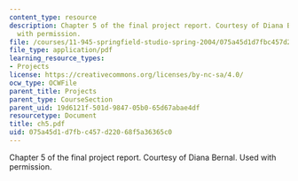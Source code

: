 ```yaml
---
content_type: resource
description: Chapter 5 of the final project report. Courtesy of Diana Bernal. Used
  with permission.
file: /courses/11-945-springfield-studio-spring-2004/075a45d1d7fbc457d22068f5a36365c0_ch5.pdf
file_type: application/pdf
learning_resource_types:
- Projects
license: https://creativecommons.org/licenses/by-nc-sa/4.0/
ocw_type: OCWFile
parent_title: Projects
parent_type: CourseSection
parent_uid: 19d6121f-501d-9847-05b0-65d67abae4df
resourcetype: Document
title: ch5.pdf
uid: 075a45d1-d7fb-c457-d220-68f5a36365c0
---
```

Chapter 5 of the final project report. Courtesy of Diana Bernal. Used with permission.